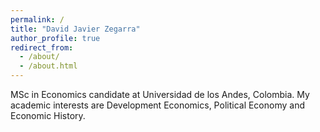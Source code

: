 ```yaml
---
permalink: /
title: "David Javier Zegarra"
author_profile: true
redirect_from: 
  - /about/
  - /about.html
---
```


MSc in Economics candidate at Universidad de los Andes, Colombia. My academic interests are Development Economics, Political Economy and Economic History. 
